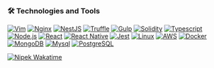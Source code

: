 
### 🛠 Technologies and Tools

[![Vim](https://img.shields.io/static/v1?label=Code&message=Vim&color=informational&style=flat&logo=vim&logoColor=white)](https://olanipekunife.github.io) 
[![Nginx](https://img.shields.io/static/v1?label=Tool&message=Nginx&color=informational&style=flat&logo=nginx&logoColor=white)](https://olanipekunife.github.io)
[![NestJS](https://img.shields.io/static/v1?label=Code&message=NestJS&color=informational&style=flat&logo=nestjs&logoColor=white)](https://olanipekunife.github.io)
[![Truffle](https://img.shields.io/static/v1?label=Tool&message=Truffle&color=informational&style=flat&logoColor=white)](https://olanipekunife.github.io) 
[![Gulp](https://img.shields.io/static/v1?label=Tool&message=Gulp&color=informational&style=flat&logo=gulp&logoColor=white)](https://olanipekunife.github.io) 
[![Solidity](https://img.shields.io/static/v1?label=Code&message=Solidity&color=informational&style=flat&logo=solidity&logoColor=white)](https://olanipekunife.github.io) 
[![Typescript](https://img.shields.io/static/v1?label=Code&message=Typescript&color=informational&style=flat&logo=typescript&logoColor=white)](https://olanipekunife.github.io) 
[![Node.js](https://img.shields.io/static/v1?label=Code&message=Node.js&color=informational&style=flat&logo=javascript&logoColor=white)](https://olanipekunife.github.io)
[![React](https://img.shields.io/static/v1?label=Code&message=React.js&color=informational&style=flat&logo=react&logoColor=white)](https://olanipekunife.github.io)
[![React Native](https://img.shields.io/static/v1?label=Code&message=React-Native&color=informational&style=flat&logo=androidstudio&logoColor=white)](https://olanipekunife.github.io)
[![Jest](https://img.shields.io/static/v1?label=Code&message=Jest&color=informational&style=flat&logo=jest&logoColor=white)](https://olanipekunife.github.io)
[![Linux](https://img.shields.io/static/v1?label=OS&message=Linux&color=informational&style=flat&logo=linux&logoColor=white)](https://olanipekunife.github.io) 
[![AWS](https://img.shields.io/static/v1?label=Cloud&message=AWS&color=informational&style=flat&logo=amazonaws&logoColor=white)](https://olanipekunife.github.io)
[![Docker](https://img.shields.io/static/v1?label=Tools&message=Docker&color=informational&style=flat&logo=docker&logoColor=white)](https://olanipekunife.github.io)
[![MongoDB](https://img.shields.io/static/v1?label=DB&message=MongoDB&color=informational&style=flat&logo=mongodb&logoColor=white)](https://olanipekunife.github.io)
[![Mysql](https://img.shields.io/static/v1?label=DB&message=MySQL&color=informational&style=flat&logo=mysql&logoColor=white)](https://olanipekunife.github.io)
[![PostgreSQL](https://img.shields.io/static/v1?label=DB&message=PostgreSQL&color=informational&style=flat&logo=postgresql&logoColor=white)](https://olanipekunife.github.io)







[![Nipek Wakatime](https://github-readme-stats.vercel.app/api/wakatime?username=olanipekunife&layout=compact)](https://olanipekunife.github.io)




<!--
**nipek/nipek** is a ✨ _special_ ✨ repository because its `README.md` (this file) appears on your GitHub profile.

[<img src="https://readme-spotify-status-ffyn06apc-olanipekunifeoluwao.vercel.app/api/run-spotify-status" alt="Your alt what" width="500" />](https://nipek.github.io)
Here are some ideas to get you started:

- 🔭 I’m currently working on ...
- 🌱 I’m currently learning ...
- 👯 I’m looking to collaborate on ...
- 🤔 I’m looking for help with ...
- 💬 Ask me about ...
- 📫 How to reach me: ...
- 😄 Pronouns: ...
- ⚡ Fun fact: ...
-->
